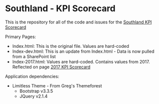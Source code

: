 <h1>Southland - KPI Scorecard</h1>
<p>This is the repository for all of the code and issues for the <a href="https://southlandind.sharepoint.com/Pages/KPIScorecard.aspx" target="_window">Southland KPI Scorecard</a></p>
<p>Primary Pages:
<ul>
<li>Index.html: This is the original file. Values are hard-coded</li>
<li>Index-dev.html: This is an update from Index.html - Data is now pulled from a SharePoint list</li>
<li>Index-2017.html: Values are hard-coded. Contains values from 2017. Reflected on page <a href="https://southlandind.sharepoint.com/Pages/KPIScorecard%202017.aspx" target="_window">2017 KPI Scorecard</a></li>
</ul>
</p>
<p>Application dependencies:
<ul>
<li>Limitless Theme - From Greg's Themeforest
	<ul>
		<li>Bootstrap v3.3.5</li>
		<li>JQuery v2.1.4</li>
	</ul>
</li>
</ul>
</p>